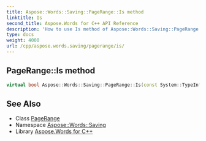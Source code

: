 ```yaml
---
title: Aspose::Words::Saving::PageRange::Is method
linktitle: Is
second_title: Aspose.Words for C++ API Reference
description: 'How to use Is method of Aspose::Words::Saving::PageRange class in C++.'
type: docs
weight: 4000
url: /cpp/aspose.words.saving/pagerange/is/
---
```

## PageRange::Is method




```cpp
virtual bool Aspose::Words::Saving::PageRange::Is(const System::TypeInfo &target) const override
```

## See Also

* Class [PageRange](../)
* Namespace [Aspose::Words::Saving](../../)
* Library [Aspose.Words for C++](../../../)
